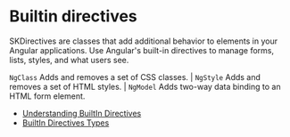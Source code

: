 # Builtin directives

SKDirectives are classes that add additional behavior to elements in your Angular applications. Use Angular's built-in directives to manage forms, lists, styles, and what users see.

`NgClass` Adds and removes a set of CSS classes. | `NgStyle` Adds and removes a set of HTML styles. | `NgModel` Adds two-way data binding to an HTML form element.


- [Understanding BuiltIn Directives](https://angular.io/guide/built-in-directives)
- [BuiltIn Directives Types](https://thinkster.io/tutorials/angular-2-directives)
